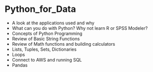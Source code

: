# Python_for_Data
* A look at the applications used and why
* What can you do with Python? Why not learn R or SPSS Modeler?
* Concepts of Python Programming
* Review of Basic String Functions
* Review of Math functions and building calculators
* Lists, Tuples, Sets, Dictionaries
* Loops
* Connect to AWS and running SQL
* Pandas
